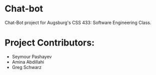 # Chat-bot
Chat-Bot project for Augsburg's CSS 433:  Software Engineering Class. 

# Project Contributors:
- Seymour Pashayev 
- Amina Abdillahi
- Greg Schwarz
